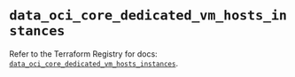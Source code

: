 # `data_oci_core_dedicated_vm_hosts_instances`

Refer to the Terraform Registry for docs: [`data_oci_core_dedicated_vm_hosts_instances`](https://registry.terraform.io/providers/oracle/oci/7.19.0/docs/data-sources/core_dedicated_vm_hosts_instances).
